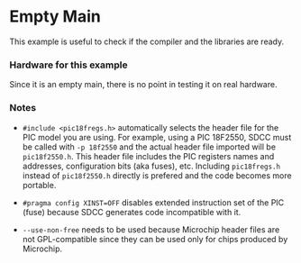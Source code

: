 Empty Main
==========

This example is useful to check if the compiler and the libraries are ready.

### Hardware for this example
Since it is an empty main, there is no point in testing it on real hardware.

### Notes
 - `#include <pic18fregs.h>` automatically selects the header file for the PIC model you are using. For example, using a PIC 18F2550, SDCC must be called with `-p 18f2550` and the actual header file imported will be `pic18f2550.h`. This header file includes the PIC registers names and addresses, configuration bits (aka fuses), etc. Including `pic18fregs.h` instead of `pic18f2550.h` directly is prefered and the code becomes more portable.

 - `#pragma config XINST=OFF` disables extended instruction set of the PIC (fuse) because SDCC generates code incompatible with it.

 - `--use-non-free` needs to be used because Microchip header files are not GPL-compatible since they can be used only for chips produced by Microchip.
